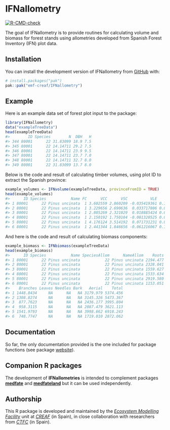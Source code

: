 
<!-- README.md is generated from README.Rmd. Please edit that file -->

# IFNallometry

<!-- badges: start -->

[![R-CMD-check](https://github.com/emf-creaf/IFNallometry/actions/workflows/R-CMD-check.yaml/badge.svg)](https://github.com/emf-creaf/IFNallometry/actions/workflows/R-CMD-check.yaml)
<!-- badges: end -->

The goal of IFNallometry is to provide routines for calculating volume
and biomass for forest stands using allometries developed from Spanish
Forest Inventory (IFN) plot data.

## Installation

You can install the development version of IFNallometry from
[GitHub](https://github.com/) with:

``` r
# install.packages("pak")
pak::pak("emf-creaf/IFNallometry")
```

## Example

Here is an example data set of forest plot input to the package:

``` r
library(IFNallometry)
data("exampleTreeData")
head(exampleTreeData)
#>        ID Species        N  DBH   H
#> 344 80001      22 31.83099 18.9 7.5
#> 345 80001      22 14.14711 29.2 7.5
#> 346 80001      22 14.14711 23.9 9.5
#> 347 80001      22 14.14711 23.7 7.0
#> 348 80001      22 14.14711 32.7 8.0
#> 349 80001      22 31.83099 13.7 8.0
```

Below is the code and result of calculating timber volumes, using plot
ID to extract the Spanish province:

``` r
example_volumes <- IFNvolume(exampleTreeData, provinceFromID = TRUE)
head(example_volumes)
#>      ID Species           Name FC      VCC      VSC          VLE       IAVC
#> 1 80001      22 Pinus uncinata  1 3.602559 2.860209 -0.035419361 0.12176755
#> 2 80001      22 Pinus uncinata  1 3.229656 2.690636  0.033717806 0.07381033
#> 3 80001      22 Pinus uncinata  1 2.805269 2.321029  0.018885424 0.06887026
#> 4 80001      22 Pinus uncinata  1 2.150192 1.750104 -0.001320525 0.06097990
#> 5 80001      22 Pinus uncinata  1 4.176124 3.514192  0.071731231 0.08434162
#> 6 80001      22 Pinus uncinata  1 2.441344 1.846656 -0.061216067 0.10679360
```

And here is the code and result of calculating biomass components:

``` r
example_biomass <- IFNbiomass(exampleTreeData)
head(example_biomass)
#>      ID Species           Name SpeciesAllom      NameAllom    Roots      Stem
#> 1 80001      22 Pinus uncinata           22 Pinus uncinata 2194.477 1731.1354
#> 2 80001      22 Pinus uncinata           22 Pinus uncinata 2328.041 1836.4987
#> 3 80001      22 Pinus uncinata           22 Pinus uncinata 1559.627 1558.4148
#> 4 80001      22 Pinus uncinata           22 Pinus uncinata 1533.634 1129.1675
#> 5 80001      22 Pinus uncinata           22 Pinus uncinata 2919.580 2456.6831
#> 6 80001      22 Pinus uncinata           22 Pinus uncinata 1153.051  970.2358
#>    Branches Leaves Needles Bark   Aerial    Total
#> 1 1448.8434     NA      NA   NA 3179.979 5374.456
#> 2 1308.8274     NA      NA   NA 3145.326 5473.367
#> 3  877.7623     NA      NA   NA 2436.177 3995.804
#> 4  958.3115     NA      NA   NA 2087.479 3621.113
#> 5 1541.9793     NA      NA   NA 3998.662 6918.243
#> 6  748.7747     NA      NA   NA 1719.010 2872.062
```

## Documentation

So far, the only documentation provided is the one included for package
functions (see package
[website](https://emf-creaf.github.io/IFNallometry/index.html)).

## Companion R packages

The development of **IFNallometries** is intended to complement packages
[**medfate**](https://emf-creaf.github.io/medfate) and
[**medfateland**](https://emf-creaf.github.io/medfateland) but it can be
used independently.

## Authorship

This R package is developed and maintained by the [*Ecosystem Modelling
Facility*](https://emf.creaf.cat) unit at
[*CREAF*](https://www.creaf.cat/) (in Spain), in close collaboration
with researchers from [*CTFC*](https://www.ctfc.cat/) (in Spain).
